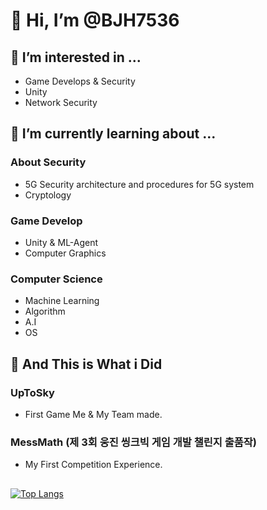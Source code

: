 # 👋 Hi, I’m @BJH7536

## 👀 I’m interested in ...
- Game Develops & Security
- Unity
- Network Security

## 🌱 I’m currently learning about ...

### About Security 
- 5G Security architecture and procedures for 5G system
- Cryptology
  
### Game Develop
- Unity & ML-Agent
- Computer Graphics

### Computer Science
- Machine Learning
- Algorithm
- A.I
- OS

## 🧾 And This is What i Did

### UpToSky
- First Game Me & My Team made.
  
### MessMath (제 3회 웅진 씽크빅 게임 개발 챌린지 출품작)
- My First Competition Experience.

## 
[![Top Langs](https://github-readme-stats.vercel.app/api/top-langs/?username=BJH7536&langs_count=5&layout=compact&theme=white)](https://github.com/BJH7536/BJH7536)


<!---
BJH7536/BJH7536 is a ✨ special ✨ repository because its `README.md` (this file) appears on your GitHub profile.
You can click the Preview link to take a look at your changes.
--->
